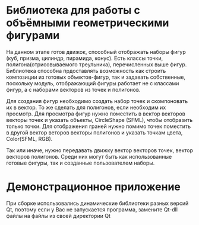 # Библиотека для работы с объёмными геометрическими фигурами
На данном этапе готов движок, способный отображать наборы фигур (куб, призма, цилиндр, пирамида, конус).
Есть классы точки, полигона(отрисовываемого треульника), перечисленных выше фигур.
Библиотека способна прдоставлять возможность как строить композиции из готовых объектов-фигур, так и задавать собственные, поскольку модуль, отображающий фигуры работает не с классами фигур, а с наборами векторов из точек и полигонов. 

Для создания фигур необходимо создать набор точек и скомпоновать их в вектор. То же сделать для полигонов, если необходим их просмотр.
Для просмотра фигур нужно поместить в вектор векторов векторы точек и указать объекты, CircleShape (SFML), чтобы отобразить только точки. Для отображения граней нужно помимо точек поместить в другой вектор веторов векторы полигонов и указать точкам цвета, Color(SFML, RGB). 

Так или иначе, нужно передавать движку вектор векторов точек, вектор векторов полигонов. Среди них могут быть как использованные готовые фигуры, так и созданные пользователем наборы.

# Демонстрационное приложение
При сборке использовались динамические библиотеки разных версий Qt, поэтому если у Вас не запускается программа, замените Qt-dll файлы на файлы из своей директории Qt
